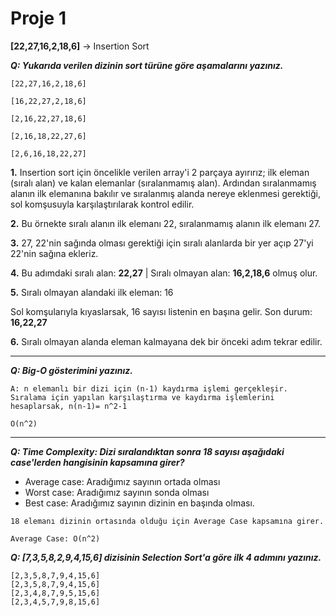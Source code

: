 # Proje 1

**[22,27,16,2,18,6]** -> Insertion Sort

**_Q: Yukarıda verilen dizinin sort türüne göre aşamalarını yazınız._**

```
[22,27,16,2,18,6]

[16,22,27,2,18,6]

[2,16,22,27,18,6]

[2,16,18,22,27,6]

[2,6,16,18,22,27]
```

**1.** Insertion sort için öncelikle verilen array'i 2 parçaya ayırırız; ilk eleman (sıralı alan) ve kalan elemanlar (sıralanmamış alan). Ardından sıralanmamış alanın ilk elemanına bakılır ve sıralanmış alanda nereye eklenmesi gerektiği, sol komşusuyla karşılaştırılarak kontrol edilir.

**2.** Bu örnekte sıralı alanın ilk elemanı 22, sıralanmamış alanın ilk elemanı 27.

**3.** 27, 22'nin sağında olması gerektiği için sıralı alanlarda bir yer açıp 27'yi 22'nin sağına ekleriz.

**4.** Bu adımdaki sıralı alan: **22,27** | Sıralı olmayan alan: **16,2,18,6** olmuş olur.

**5.** Sıralı olmayan alandaki ilk eleman: 16

Sol komşularıyla kıyaslarsak, 16 sayısı listenin en başına gelir. Son durum: **16,22,27**

**6.** Sıralı olmayan alanda eleman kalmayana dek bir önceki adım tekrar edilir.

---

**_Q: Big-O gösterimini yazınız._**

```
A: n elemanlı bir dizi için (n-1) kaydırma işlemi gerçekleşir. Sıralama için yapılan karşılaştırma ve kaydırma işlemlerini hesaplarsak, n(n-1)= n^2-1

O(n^2)
```

---

**_Q: Time Complexity: Dizi sıralandıktan sonra 18 sayısı aşağıdaki case'lerden hangisinin kapsamına girer?_**

- Average case: Aradığımız sayının ortada olması
- Worst case: Aradığımız sayının sonda olması
- Best case: Aradığımız sayının dizinin en başında olması.

```
18 elemanı dizinin ortasında olduğu için Average Case kapsamına girer.

Average Case: O(n^2)
```

**_Q: [7,3,5,8,2,9,4,15,6] dizisinin Selection Sort'a göre ilk 4 adımını yazınız._**

```
[2,3,5,8,7,9,4,15,6]
[2,3,5,8,7,9,4,15,6]
[2,3,4,8,7,9,5,15,6]
[2,3,4,5,7,9,8,15,6]
```
